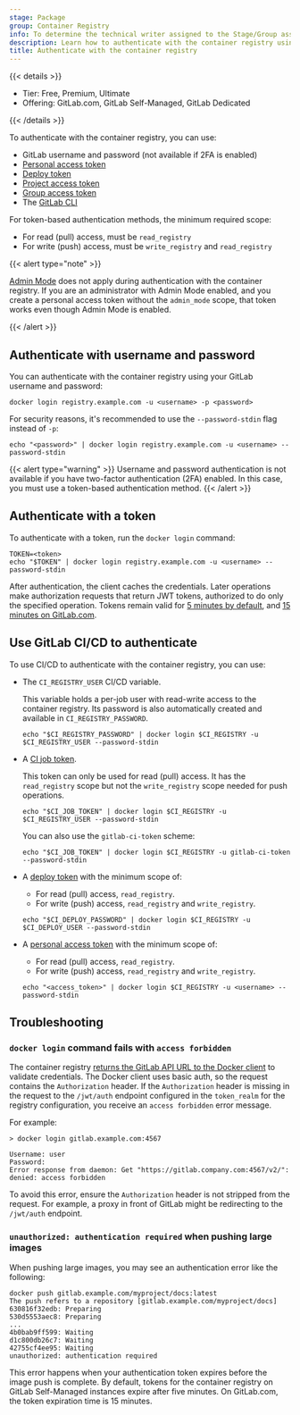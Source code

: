 ```yaml
---
stage: Package
group: Container Registry
info: To determine the technical writer assigned to the Stage/Group associated with this page, see https://handbook.gitlab.com/handbook/product/ux/technical-writing/#assignments
description: Learn how to authenticate with the container registry using your GitLab login credentials, a token, or CI/CD variables such as a CI job token.
title: Authenticate with the container registry
---
```


{{< details >}}

- Tier: Free, Premium, Ultimate
- Offering: GitLab.com, GitLab Self-Managed, GitLab Dedicated

{{< /details >}}

To authenticate with the container registry, you can use:

- GitLab username and password (not available if 2FA is enabled)
- [Personal access token](../../profile/personal_access_tokens.md)
- [Deploy token](../../project/deploy_tokens/_index.md)
- [Project access token](../../project/settings/project_access_tokens.md)
- [Group access token](../../group/settings/group_access_tokens.md)
- The [GitLab CLI](../../../editor_extensions/gitlab_cli/_index.md#use-the-cli-as-a-docker-credential-helper)

For token-based authentication methods, the minimum required scope:

- For read (pull) access, must be `read_registry`
- For write (push) access, must be `write_registry` and `read_registry`

{{< alert type="note" >}}

[Admin Mode](../../../administration/settings/sign_in_restrictions.md#admin-mode)
does not apply during authentication with the container registry. If you are an administrator
with Admin Mode enabled, and you create a personal access token without the `admin_mode` scope,
that token works even though Admin Mode is enabled.

{{< /alert >}}

## Authenticate with username and password

You can authenticate with the container registry using
your GitLab username and password:

```shell
docker login registry.example.com -u <username> -p <password>
```

For security reasons, it's recommended to use the `--password-stdin` flag instead of `-p`:

```shell
echo "<password>" | docker login registry.example.com -u <username> --password-stdin
```

{{< alert type="warning" >}}
Username and password authentication is not available if you have two-factor authentication (2FA) enabled.
In this case, you must use a token-based authentication method.
{{< /alert >}}

## Authenticate with a token

To authenticate with a token, run the `docker login` command:

```shell
TOKEN=<token>
echo "$TOKEN" | docker login registry.example.com -u <username> --password-stdin
```

After authentication, the client caches the credentials. Later operations make authorization
requests that return JWT tokens, authorized to do only the specified operation.
Tokens remain valid for [5 minutes by default](../../../administration/packages/container_registry.md#increase-token-duration),
and [15 minutes on GitLab.com](../../gitlab_com/_index.md#container-registry).

## Use GitLab CI/CD to authenticate

To use CI/CD to authenticate with the container registry, you can use:

- The `CI_REGISTRY_USER` CI/CD variable.

  This variable holds a per-job user with read-write access to the container registry.
  Its password is also automatically created and available in `CI_REGISTRY_PASSWORD`.

  ```shell
  echo "$CI_REGISTRY_PASSWORD" | docker login $CI_REGISTRY -u $CI_REGISTRY_USER --password-stdin
  ```

- A [CI job token](../../../ci/jobs/ci_job_token.md).

  This token can only be used for read (pull) access. It has the `read_registry` scope but not the `write_registry` scope needed for push operations.

  ```shell
  echo "$CI_JOB_TOKEN" | docker login $CI_REGISTRY -u $CI_REGISTRY_USER --password-stdin
  ```

  You can also use the `gitlab-ci-token` scheme:

  ```shell
  echo "$CI_JOB_TOKEN" | docker login $CI_REGISTRY -u gitlab-ci-token --password-stdin
  ```

- A [deploy token](../../project/deploy_tokens/_index.md#gitlab-deploy-token) with the minimum scope of:
  - For read (pull) access, `read_registry`.
  - For write (push) access, `read_registry` and `write_registry`.

  ```shell
  echo "$CI_DEPLOY_PASSWORD" | docker login $CI_REGISTRY -u $CI_DEPLOY_USER --password-stdin
  ```

- A [personal access token](../../profile/personal_access_tokens.md) with the minimum scope of:
  - For read (pull) access, `read_registry`.
  - For write (push) access, `read_registry` and `write_registry`.

  ```shell
  echo "<access_token>" | docker login $CI_REGISTRY -u <username> --password-stdin
  ```

## Troubleshooting

### `docker login` command fails with `access forbidden`

The container registry [returns the GitLab API URL to the Docker client](../../../administration/packages/container_registry.md#container-registry-architecture)
to validate credentials. The Docker client uses basic auth, so the request contains
the `Authorization` header. If the `Authorization` header is missing in the request to the
`/jwt/auth` endpoint configured in the `token_realm` for the registry configuration,
you receive an `access forbidden` error message.

For example:

```plaintext
> docker login gitlab.example.com:4567

Username: user
Password:
Error response from daemon: Get "https://gitlab.company.com:4567/v2/": denied: access forbidden
```

To avoid this error, ensure the `Authorization` header is not stripped from the request.
For example, a proxy in front of GitLab might be redirecting to the `/jwt/auth` endpoint.

### `unauthorized: authentication required` when pushing large images

When pushing large images, you may see an authentication error like the following:

```shell
docker push gitlab.example.com/myproject/docs:latest
The push refers to a repository [gitlab.example.com/myproject/docs]
630816f32edb: Preparing
530d5553aec8: Preparing
...
4b0bab9ff599: Waiting
d1c800db26c7: Waiting
42755cf4ee95: Waiting
unauthorized: authentication required
```

This error happens when your authentication token expires before the image push is complete.
By default, tokens for the container registry on GitLab Self-Managed instances expire after five minutes.
On GitLab.com, the token expiration time is 15 minutes.
